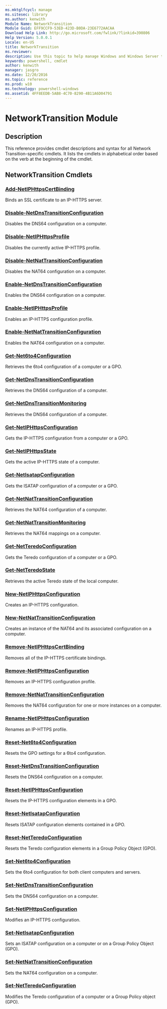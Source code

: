 ```yaml
---
ms.mktglfcycl: manage
ms.sitesec: library
ms.author: kenwith
Module Name: NetworkTransition
Module Guid: EFF9CCF9-53ED-423D-B0DA-23E6772AACAA
Download Help Link: http://go.microsoft.com/fwlink/?linkid=390806
Help Version: 5.0.0.1
Locale: en-US
title: NetworkTransition
ms.reviewer:
description: Use this topic to help manage Windows and Windows Server technologies with Windows PowerShell.
keywords: powershell, cmdlet
author: kenwith
manager: jasgro
ms.date: 12/20/2016
ms.topic: reference
ms.prod: w10
ms.technology: powershell-windows
ms.assetid: 4FF8EEDB-5AB8-4C70-8290-4B11A6D04791
---
```


# NetworkTransition Module
## Description
This reference provides cmdlet descriptions and syntax for all Network Transition-specific cmdlets. It lists the cmdlets in alphabetical order based on the verb at the beginning of the cmdlet.

## NetworkTransition Cmdlets
### [Add-NetIPHttpsCertBinding](./Add-NetIPHttpsCertBinding.md)
Binds an SSL certificate to an IP-HTTPS server.

### [Disable-NetDnsTransitionConfiguration](./Disable-NetDnsTransitionConfiguration.md)
Disables the DNS64 configuration on a computer.

### [Disable-NetIPHttpsProfile](./Disable-NetIPHttpsProfile.md)
Disables the currently active IP-HTTPS profile.

### [Disable-NetNatTransitionConfiguration](./Disable-NetNatTransitionConfiguration.md)
Disables the NAT64 configuration on a computer.

### [Enable-NetDnsTransitionConfiguration](./Enable-NetDnsTransitionConfiguration.md)
Enables the DNS64 configuration on a computer.

### [Enable-NetIPHttpsProfile](./Enable-NetIPHttpsProfile.md)
Enables an IP-HTTPS configuration profile.

### [Enable-NetNatTransitionConfiguration](./Enable-NetNatTransitionConfiguration.md)
Enables the NAT64 configuration on a computer.

### [Get-Net6to4Configuration](./Get-Net6to4Configuration.md)
Retrieves the 6to4 configuration of a computer or a GPO.

### [Get-NetDnsTransitionConfiguration](./Get-NetDnsTransitionConfiguration.md)
Retrieves the DNS64 configuration of a computer.

### [Get-NetDnsTransitionMonitoring](./Get-NetDnsTransitionMonitoring.md)
Retrieves the DNS64 configuration of a computer.

### [Get-NetIPHttpsConfiguration](./Get-NetIPHttpsConfiguration.md)
Gets the IP-HTTPS configuration from a computer or a GPO.

### [Get-NetIPHttpsState](./Get-NetIPHttpsState.md)
Gets the active IP-HTTPS state of a computer.

### [Get-NetIsatapConfiguration](./Get-NetIsatapConfiguration.md)
Gets the ISATAP configuration of a computer or a GPO.

### [Get-NetNatTransitionConfiguration](./Get-NetNatTransitionConfiguration.md)
Retrieves the NAT64 configuration of a computer.

### [Get-NetNatTransitionMonitoring](./Get-NetNatTransitionMonitoring.md)
Retrieves the NAT64 mappings on a computer.

### [Get-NetTeredoConfiguration](./Get-NetTeredoConfiguration.md)
Gets the Teredo configuration of a computer or a GPO.

### [Get-NetTeredoState](./Get-NetTeredoState.md)
Retrieves the active Teredo state of the local computer.

### [New-NetIPHttpsConfiguration](./New-NetIPHttpsConfiguration.md)
Creates an IP-HTTPS configuration.

### [New-NetNatTransitionConfiguration](./New-NetNatTransitionConfiguration.md)
Creates an instance of the NAT64 and its associated configuration on a computer.

### [Remove-NetIPHttpsCertBinding](./Remove-NetIPHttpsCertBinding.md)
Removes all of the IP-HTTPS certificate bindings.

### [Remove-NetIPHttpsConfiguration](./Remove-NetIPHttpsConfiguration.md)
Removes an IP-HTTPS configuration profile.

### [Remove-NetNatTransitionConfiguration](./Remove-NetNatTransitionConfiguration.md)
Removes the NAT64 configuration for one or more instances on a computer.

### [Rename-NetIPHttpsConfiguration](./Rename-NetIPHttpsConfiguration.md)
Renames an IP-HTTPS profile.

### [Reset-Net6to4Configuration](./Reset-Net6to4Configuration.md)
Resets the GPO settings for a 6to4 configuration.

### [Reset-NetDnsTransitionConfiguration](./Reset-NetDnsTransitionConfiguration.md)
Resets the DNS64 configuration on a computer.

### [Reset-NetIPHttpsConfiguration](./Reset-NetIPHttpsConfiguration.md)
Resets the IP-HTTPS configuration elements in a GPO.

### [Reset-NetIsatapConfiguration](./Reset-NetIsatapConfiguration.md)
Resets ISATAP configuration elements contained in a GPO.

### [Reset-NetTeredoConfiguration](./Reset-NetTeredoConfiguration.md)
Resets the Teredo configuration elements in a Group Policy Object (GPO).

### [Set-Net6to4Configuration](./Set-Net6to4Configuration.md)
Sets the 6to4 configuration for both client computers and servers.

### [Set-NetDnsTransitionConfiguration](./Set-NetDnsTransitionConfiguration.md)
Sets the DNS64 configuration on a computer.

### [Set-NetIPHttpsConfiguration](./Set-NetIPHttpsConfiguration.md)
Modifies an IP-HTTPS configuration.

### [Set-NetIsatapConfiguration](./Set-NetIsatapConfiguration.md)
Sets an ISATAP configuration on a computer or on a Group Policy Object (GPO).

### [Set-NetNatTransitionConfiguration](./Set-NetNatTransitionConfiguration.md)
Sets the NAT64 configuration on a computer.

### [Set-NetTeredoConfiguration](./Set-NetTeredoConfiguration.md)
Modifies the Teredo configuration of a computer or a Group Policy object (GPO).

